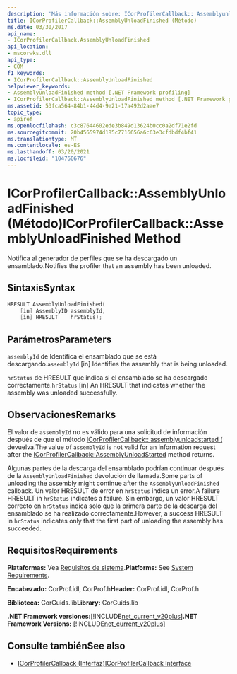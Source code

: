 ```yaml
---
description: 'Más información sobre: ICorProfilerCallback:: Assemblyunloadfinished ((método)'
title: ICorProfilerCallback::AssemblyUnloadFinished (Método)
ms.date: 03/30/2017
api_name:
- ICorProfilerCallback.AssemblyUnloadFinished
api_location:
- mscorwks.dll
api_type:
- COM
f1_keywords:
- ICorProfilerCallback::AssemblyUnloadFinished
helpviewer_keywords:
- AssemblyUnloadFinished method [.NET Framework profiling]
- ICorProfilerCallback::AssemblyUnloadFinished method [.NET Framework profiling]
ms.assetid: 53fca564-84b1-44d4-9e21-17a492d2aae7
topic_type:
- apiref
ms.openlocfilehash: c3c87644602ede3b849d13624b0cc0a2df71e2fd
ms.sourcegitcommit: 20b4565974d185c7716656a6c63e3cfdbdf4bf41
ms.translationtype: MT
ms.contentlocale: es-ES
ms.lasthandoff: 03/20/2021
ms.locfileid: "104760676"
---
```

# <a name="icorprofilercallbackassemblyunloadfinished-method"></a><span data-ttu-id="3069e-103">ICorProfilerCallback::AssemblyUnloadFinished (Método)</span><span class="sxs-lookup"><span data-stu-id="3069e-103">ICorProfilerCallback::AssemblyUnloadFinished Method</span></span>

<span data-ttu-id="3069e-104">Notifica al generador de perfiles que se ha descargado un ensamblado.</span><span class="sxs-lookup"><span data-stu-id="3069e-104">Notifies the profiler that an assembly has been unloaded.</span></span>  
  
## <a name="syntax"></a><span data-ttu-id="3069e-105">Sintaxis</span><span class="sxs-lookup"><span data-stu-id="3069e-105">Syntax</span></span>  
  
```cpp  
HRESULT AssemblyUnloadFinished(  
    [in] AssemblyID assemblyId,  
    [in] HRESULT    hrStatus);  
```  
  
## <a name="parameters"></a><span data-ttu-id="3069e-106">Parámetros</span><span class="sxs-lookup"><span data-stu-id="3069e-106">Parameters</span></span>

<span data-ttu-id="3069e-107">`assemblyId` de Identifica el ensamblado que se está descargando.</span><span class="sxs-lookup"><span data-stu-id="3069e-107">`assemblyId` [in] Identifies the assembly that is being unloaded.</span></span>

<span data-ttu-id="3069e-108">`hrStatus` de HRESULT que indica si el ensamblado se ha descargado correctamente.</span><span class="sxs-lookup"><span data-stu-id="3069e-108">`hrStatus` [in] An HRESULT that indicates whether the assembly was unloaded successfully.</span></span>

## <a name="remarks"></a><span data-ttu-id="3069e-109">Observaciones</span><span class="sxs-lookup"><span data-stu-id="3069e-109">Remarks</span></span>  

 <span data-ttu-id="3069e-110">El valor de `assemblyId` no es válido para una solicitud de información después de que el método [ICorProfilerCallback:: assemblyunloadstarted (](icorprofilercallback-assemblyunloadstarted-method.md) devuelva.</span><span class="sxs-lookup"><span data-stu-id="3069e-110">The value of `assemblyId` is not valid for an information request after the [ICorProfilerCallback::AssemblyUnloadStarted](icorprofilercallback-assemblyunloadstarted-method.md) method returns.</span></span>  
  
 <span data-ttu-id="3069e-111">Algunas partes de la descarga del ensamblado podrían continuar después de la `AssemblyUnloadFinished` devolución de llamada.</span><span class="sxs-lookup"><span data-stu-id="3069e-111">Some parts of unloading the assembly might continue after the `AssemblyUnloadFinished` callback.</span></span> <span data-ttu-id="3069e-112">Un valor HRESULT de error en `hrStatus` indica un error.</span><span class="sxs-lookup"><span data-stu-id="3069e-112">A failure HRESULT in `hrStatus` indicates a failure.</span></span> <span data-ttu-id="3069e-113">Sin embargo, un valor HRESULT correcto en `hrStatus` indica solo que la primera parte de la descarga del ensamblado se ha realizado correctamente.</span><span class="sxs-lookup"><span data-stu-id="3069e-113">However, a success HRESULT in `hrStatus` indicates only that the first part of unloading the assembly has succeeded.</span></span>  
  
## <a name="requirements"></a><span data-ttu-id="3069e-114">Requisitos</span><span class="sxs-lookup"><span data-stu-id="3069e-114">Requirements</span></span>  

 <span data-ttu-id="3069e-115">**Plataformas:** Vea [Requisitos de sistema](../../get-started/system-requirements.md).</span><span class="sxs-lookup"><span data-stu-id="3069e-115">**Platforms:** See [System Requirements](../../get-started/system-requirements.md).</span></span>  
  
 <span data-ttu-id="3069e-116">**Encabezado:** CorProf.idl, CorProf.h</span><span class="sxs-lookup"><span data-stu-id="3069e-116">**Header:** CorProf.idl, CorProf.h</span></span>  
  
 <span data-ttu-id="3069e-117">**Biblioteca:** CorGuids.lib</span><span class="sxs-lookup"><span data-stu-id="3069e-117">**Library:** CorGuids.lib</span></span>  
  
 <span data-ttu-id="3069e-118">**.NET Framework versiones:**[!INCLUDE[net_current_v20plus](../../../../includes/net-current-v20plus-md.md)]</span><span class="sxs-lookup"><span data-stu-id="3069e-118">**.NET Framework Versions:** [!INCLUDE[net_current_v20plus](../../../../includes/net-current-v20plus-md.md)]</span></span>  
  
## <a name="see-also"></a><span data-ttu-id="3069e-119">Consulte también</span><span class="sxs-lookup"><span data-stu-id="3069e-119">See also</span></span>

- [<span data-ttu-id="3069e-120">ICorProfilerCallback (Interfaz)</span><span class="sxs-lookup"><span data-stu-id="3069e-120">ICorProfilerCallback Interface</span></span>](icorprofilercallback-interface.md)
